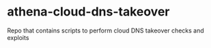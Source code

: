 # athena-cloud-dns-takeover
Repo that contains scripts to perform cloud DNS takeover checks and exploits
